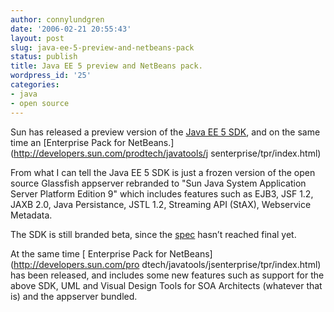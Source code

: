 ```yaml
---
author: connylundgren
date: '2006-02-21 20:55:43'
layout: post
slug: java-ee-5-preview-and-netbeans-pack
status: publish
title: Java EE 5 preview and NetBeans pack.
wordpress_id: '25'
categories:
- java
- open source
---
```


Sun has released a preview version of the [Java EE 5
SDK](http://java.sun.com/javaee/%3Cbr%3E%3C/a%3E), and on the same time an
[Enterprise Pack for NetBeans.](http://developers.sun.com/prodtech/javatools/j
senterprise/tpr/index.html)

From what I can tell the Java EE 5 SDK is just a frozen version of the open
source Glassfish appserver rebranded to "Sun Java System Application Server
Platform Edition 9" which includes features such as EJB3, JSF 1.2, JAXB 2.0,
Java Persistance, JSTL 1.2, Streaming API (StAX), Webservice Metadata.

The SDK is still branded beta, since the
[spec](http://www.jcp.org/en/jsr/detail?id=220%3Cbr%3E%3C/a%3E) hasn’t reached
final yet.

At the same time [ Enterprise Pack for NetBeans](http://developers.sun.com/pro
dtech/javatools/jsenterprise/tpr/index.html) has been released, and includes
some new features such as support for the above SDK, UML and Visual Design
Tools for SOA Architects (whatever that is) and the appserver bundled.

